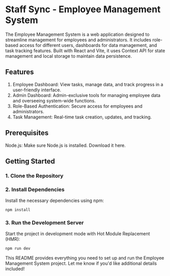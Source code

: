 
# Staff Sync - Employee Management System

The Employee Management System is a web application designed to streamline management for employees and administrators. It includes role-based access for different users, dashboards for data management, and task tracking features. Built with React and Vite, it uses Context API for state management and local storage to maintain data persistence.

## Features

1. Employee Dashboard: View tasks, manage data, and track progress in a user-friendly interface.
2. Admin Dashboard: Admin-exclusive tools for managing employee data and overseeing system-wide functions.
3. Role-Based Authentication: Secure access for employees and administrators.
4. Task Management: Real-time task creation, updates, and tracking.

## Prerequisites
Node.js: Make sure Node.js is installed. Download it here.

## Getting Started

### 1. Clone the Repository

### 2. Install Dependencies
Install the necessary dependencies using npm:
```
npm install
```
### 3. Run the Development Server
Start the project in development mode with Hot Module Replacement (HMR):
```
npm run dev

```

This README provides everything you need to set up and run the Employee Management System project. Let me know if you'd like additional details included!
